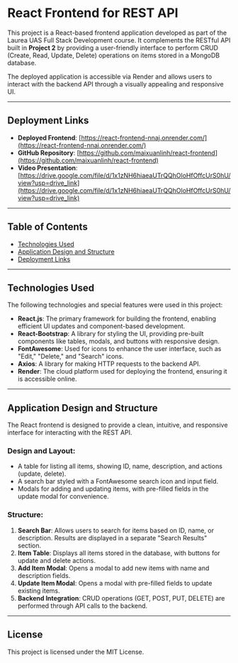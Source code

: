 # React Frontend for REST API

This project is a React-based frontend application developed as part of the Laurea UAS Full Stack Development course. It complements the RESTful API built in **Project 2** by providing a user-friendly interface to perform CRUD (Create, Read, Update, Delete) operations on items stored in a MongoDB database. 

The deployed application is accessible via Render and allows users to interact with the backend API through a visually appealing and responsive UI.

---

## Deployment Links

- **Deployed Frontend**: [https://react-frontend-nnaj.onrender.com/](https://react-frontend-nnaj.onrender.com/)  
- **GitHub Repository**: [https://github.com/maixuanlinh/react-frontend](https://github.com/maixuanlinh/react-frontend)  
- **Video Presentation**: [https://drive.google.com/file/d/1x1zNH6hiaeaUTrQQhOloHfOffcUrS0hU/view?usp=drive_link](https://drive.google.com/file/d/1x1zNH6hiaeaUTrQQhOloHfOffcUrS0hU/view?usp=drive_link)  

---


## Table of Contents

- [Technologies Used](#technologies-used)
- [Application Design and Structure](#application-design-and-structure)
- [Deployment Links](#deployment-links)

---

## Technologies Used

The following technologies and special features were used in this project:

- **React.js**: The primary framework for building the frontend, enabling efficient UI updates and component-based development.
- **React-Bootstrap**: A library for styling the UI, providing pre-built components like tables, modals, and buttons with responsive design.
- **FontAwesome**: Used for icons to enhance the user interface, such as "Edit," "Delete," and "Search" icons.
- **Axios**: A library for making HTTP requests to the backend API.
- **Render**: The cloud platform used for deploying the frontend, ensuring it is accessible online.

---

## Application Design and Structure

The React frontend is designed to provide a clean, intuitive, and responsive interface for interacting with the REST API.

### **Design and Layout:**
- A table for listing all items, showing ID, name, description, and actions (update, delete).
- A search bar styled with a FontAwesome search icon and input field.
- Modals for adding and updating items, with pre-filled fields in the update modal for convenience.

### **Structure:**
1. **Search Bar**: Allows users to search for items based on ID, name, or description. Results are displayed in a separate "Search Results" section.
2. **Item Table**: Displays all items stored in the database, with buttons for update and delete actions.
3. **Add Item Modal**: Opens a modal to add new items with name and description fields.
4. **Update Item Modal**: Opens a modal with pre-filled fields to update existing items.
5. **Backend Integration**: CRUD operations (GET, POST, PUT, DELETE) are performed through API calls to the backend.

---

## License

This project is licensed under the MIT License.
